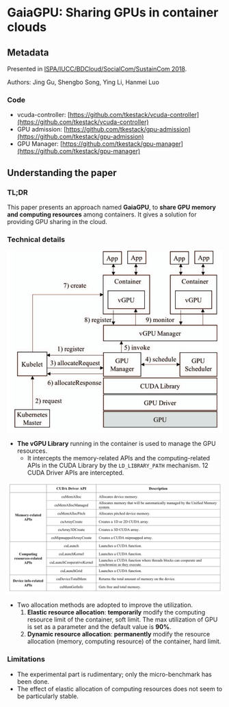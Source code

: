 # GaiaGPU: Sharing GPUs in container clouds

## Metadata

Presented in [ISPA/IUCC/BDCloud/SocialCom/SustainCom 2018](https://ieeexplore.ieee.org/document/8672318/).

Authors: Jing Gu, Shengbo Song, Ying Li, Hanmei Luo

### Code

* vcuda-controller: [https://github.com/tkestack/vcuda-controller](https://github.com/tkestack/vcuda-controller)
* GPU admission: [https://github.com/tkestack/gpu-admission](https://github.com/tkestack/gpu-admission)
* GPU Manager: [https://github.com/tkestack/gpu-manager](https://github.com/tkestack/gpu-manager)

## Understanding the paper

### TL;DR

This paper presents an approach named **GaiaGPU**, to **share GPU memory and computing resources** among containers. It gives a solution for providing GPU sharing in the cloud.

### Technical details

![The architecture of GaiaGPU](gaiagpu-architecture.png)

* **The vGPU Library** running in the container is used to manage the GPU resources.
  * It intercepts the memory-related APIs and the computing-related APIs in the CUDA Library by the `LD_LIBRARY_PATH` mechanism. 12 CUDA Driver APIs are intercepted.

![The intercepted CUDA Driver APIs](gaiagpu-intercepted-cuda-driver-apis.png)

* Two allocation methods are adopted to improve the utilization.
  1. **Elastic resource allocation**: **temporarily** modify the computing resource limit of the container, soft limit. The max utilization of GPU is set as a parameter and the default value is **90%**.
  2. **Dynamic resource allocation**: **permanently** modify the resource allocation (memory, computing resource) of the container, hard limit.

### Limitations

* The experimental part is rudimentary; only the micro-benchmark has been done.
* The effect of elastic allocation of computing resources does not seem to be particularly stable.
